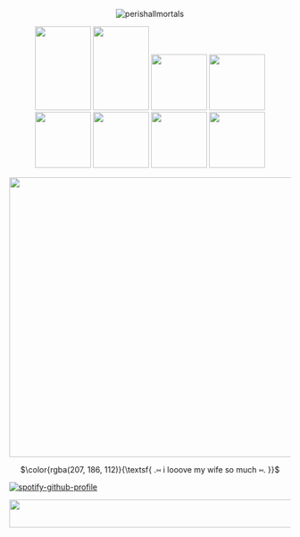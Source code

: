 <p align="center"> 
  <img src="https://komarev.com/ghpvc/?username=perishallmortals&label=snowflakes%20&color=c6d68b&style=plastic" alt="perishallmortals" /> </p>
</p>

<p align=center> 
  <img width="100" height="150" src="https://64.media.tumblr.com/97febd76c59ff960dae84bdf7e15dda8/74dbdd280f781837-c9/s100x200/fd9bfa3da6d3d0016a022f03d4b963a145e1681e.pnj"> <img width="100" height="150" src="https://64.media.tumblr.com/726860e45ca25d7fd1612e941cc0c7bd/0c216bb0c98bcf13-13/s250x400/9405f685859575d71d6f8b8b0ebb4b295e5dfb9f.pnj"> <img width="100" height"150" src="https://64.media.tumblr.com/e725671d1a415c05bd7583d8f9c7d4a4/c0bd66d17964d11b-57/s100x200/3de760e963696397a11aacad45ec342ad93d0442.pnj"> <img width="100" height"150" src="https://64.media.tumblr.com/08db90f3c73f83b7c726375ff14fd133/6d78bc7631b17625-c9/s100x200/80dde008d5581f32d55103c81ebdd90b32e6eabd.jpg"> <img width="100" height"150" src="https://64.media.tumblr.com/a6064c6c6125e29db7be61a040ade522/d28f818ed579e973-bc/s100x200/89690101001c00f84a780fb4af08826850561f3b.gifv"> <img width="100" height"150" src="https://64.media.tumblr.com/147a53a82a27025fe36669a14d110331/3c9a476b99d675e6-d1/s100x200/3ff1b08e25321d4a0f0f0d335adadb03eac76451.pnj"> <img width="100" height"150" src="https://64.media.tumblr.com/ad9056ca1fec84c21ddf9b1ecaa71b3f/b59f3d2367fea43a-2d/s100x200/2cbb6e2a26a87ecb72bf0f17c8d141565e8dbb6c.gifv"> <img width="100" height"150" src="https://64.media.tumblr.com/6d741686758e1902885a388c5eb18ddc/dc5bfc7164fe1783-ba/s100x200/19eff24d99c112e1603e5aced88155dc86b2152f.gifv">
</p>


 
<p align=center>
  <img width="1000" height="500" src="https://i.pinimg.com/1200x/ca/d1/35/cad1356ffb6226c440c010c74bbac45b.jpg">
</p>


<p align=center>
$\color{rgba(207, 186, 112)}{\textsf{ .⑅ i looove my wife so much ⑅. }}$<br/>

[![spotify-github-profile](https://spotify-github-profile.kittinanx.com/api/view?uid=31dtaavnvf2tnlninmxbzx7qnzzm&cover_image=true&theme=default&show_offline=true&background_color=2e2e19&interchange=false&bar_color=e8c9d1)](https://github.com/kittinan/spotify-github-profile)


<p align=center>
 <img width="1000" height="50" src="https://64.media.tumblr.com/0acf20b553fb0ee25d060a69d5975365/dc6f0badd4745795-87/s640x960/a38f6c154feb7f66c62b7b77cdf936dc63324913.webp">
